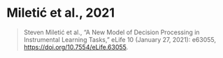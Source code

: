# Miletić et al., 2021

> Steven Miletić et al., “A New Model of Decision Processing in Instrumental Learning Tasks,” eLife 10 (January 27, 2021): e63055, <https://doi.org/10.7554/eLife.63055>.
